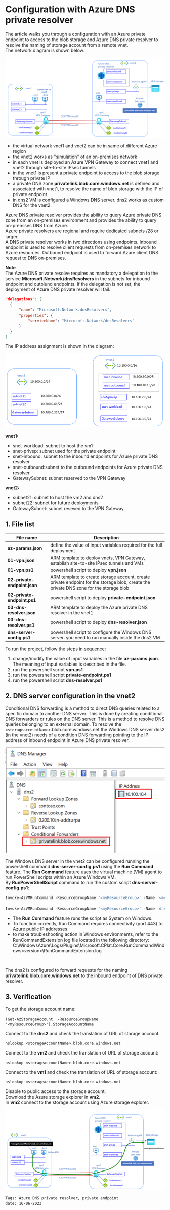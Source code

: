 <properties
pageTitle= 'Azure DNS private resolver and private endpoint'
description= "Azure DNS private resolver and private endpoint"
documentationcenter: na
services=""
documentationCenter="github"
authors="fabferri"
manager=""
editor=""/>

<tags
   ms.service="howto-Azure-examples"
   ms.devlang="na"
   ms.topic="article"
   ms.tgt_pltfrm="na"
   ms.workload="Azure DNS private resolver"
   ms.date="16/06/2023"
   ms.review=""
   ms.author="fabferri" />

# Configuration with Azure DNS private resolver
The article walks you through a configuration with an Azure private endpoint to access to the blob storage and Azure DNS private resolver to resolve the naming of storage account from a remote vnet.<br>
The network diagram is shown below:

[![1]][1]

* the virtual network vnet1 and vnet2 can be in same of different Azure region
* the vnet2 works as "simulation" of an on-premises network
* in each vnet is deployed an Azure VPN Gateway to connect vnet1 and vnet2 through site-to-site IPsec tunnels
* in the vnet1 is present a private endpoint to access to the blob storage through private IP
* a private DNS zone **privatelink.blob.core.windows.net** is defined and associated with vnet1, to resolve the name of blob storage with the IP of private endpoint 
* in dns2 VM is configured a Windows DNS server. dns2 works as custom DNS for the vnet2. 

Azure DNS private resolver provides the ability to query Azure private DNS zone from an on-premises environment and provides the ability to query on-premises DNS from Azure. <br> 
Azure private resolvers are regional and require dedicated subnets /28 or larger.<br>
A DNS private resolver works in two directions using endpoints. Inbound endpoint is used to resolve client requests from on-premises network to Azure resources. Outbound endpoint is used to forward Azure client DNS request to DNS on-premises.

**Note**<br>
The Azure DNS private resolve requires as mandatory a delegation to the service **Microsoft.Network/dnsResolvers** in the subnets for inbound endpoint and outblund endpoints. If the delegation is not set, the deployment of Azure DNS private resolver will fail.

  ```json
 "delegations": [
    {
        "name": "Microsoft.Network.dnsResolvers",
        "properties": {
            "serviceName": "Microsoft.Network/dnsResolvers"
        }
    }
]
```

The IP address assignment is shown in the diagram:

[![2]][2]

**vnet1:**
- snet-workload: subnet to host the vm1
- snet-privep: subnet used for the private endpoint 
- snet-inbound: subnet to the inbound endpoints for Azure private DNS resolver
- snet-outbound:subnet to the outbound endpoints for Azure private DNS resolver
- GatewaySubnet: subnet reserved to the VPN Gateway


**vnet2:**
- subnet21: subnet to host the vm2 and dns2
- subnet22: subnet for future deployments
- GatewaySubnet: subnet reseved to the VPN Gateway


## <a name="list of files"></a>1. File list

| File name                    | Description                                                                             |
| ---------------------------- | --------------------------------------------------------------------------------------- |
| **az-params.json**           | define the value of input variables required for the full deployment                    |
| **01-vpn.json**              | ARM template to deploy vnets, VPN Gateway, establish site-to-site IPsec tunnels and VMs |
| **01-vpn.ps1**               | powershell script to deploy **vpn.json**                                                |
| **02-private-endpoint.json** | ARM template to create storage account, create private endpoint for the storage blob, create the private DNS zone for the storage blob |
| **02-private-endpoint.ps1**  | powershell script to deploy **private-endpoint.json**                                   |
| **03-dns-resolver.json**     | ARM template to deploy the Azure private DNS resolver in the vnet1                      |
| **03-dns-resolver.ps1**      | powershell script to deploy **dns-resolver.json**                                       |
| **dns-server-config.ps1**    | powershell script to configure the Windows DNS server. you need to run manually inside the dns2 VM |


To run the project, follow the steps <ins>in sequence</ins>:
1. change/modify the value of input variables in the file **az-params.json**. The meaning of input variables is described in the file.
2. run the powershell script **vpn.ps1**
3. run the powershell script **private-endpoint.ps1**
4. run the powershell script **dns-resolver.ps1**



## <a name="DNS server in vnet2"></a>2. DNS server configuration in the vnet2
Conditional DNS forwarding is a method to direct DNS queries related to a specific domain to another DNS server. This is done by creating conditional DNS forwarders or rules on the DNS server. This is a method to resolve DNS queries belonging to an external domain.
To resolve the `<storageaccountName>`.blob.core.windows.net the Windows DNS server dns2 (in the vnet2) needs of a condition DNS forwarding pointing to the IP address of inbound endpoint in Azure DNS private resolver.

[![3]][3]

The Windows DNS server in the vnet2 can be configured running the powershell command **dns-server-config.ps1** using the **Run Command** feature. The **Run Command** feature uses the virtual machine (VM) agent to run PowerShell scripts within an Azure Windows VM.<br>
By **RunPowerShellScript** command to run the custom script **dns-server-config.ps1**:

```powershell
Invoke-AzVMRunCommand -ResourceGroupName '<myResourceGroup>' -Name '<myVMName>' -CommandId 'RunPowerShellScript' -ScriptPath '<pathToScript>' -Parameter @{"arg1" = "var1";"arg2" = "var2"}

Invoke-AzVMRunCommand -ResourceGroupName '<myResourceGroup>' -Name 'dns2' -CommandId 'RunPowerShellScript' -ScriptPath "$pwd\dns-server-config.ps1"

```

- The **Run Command** feature runs the script as System on Windows.
- To function correctly, Run Command requires connectivity (port 443) to Azure public IP addresses
- to make troubleshooting action in Windows environments, refer to the RunCommandExtension log file located in the following directory: C:\WindowsAzure\Logs\Plugins\Microsoft.CPlat.Core.RunCommandWindows\<version>\RunCommandExtension.log

<br>

The dns2 is configured to forward requests for the naming **privatelink.blob.core.windows.net** to the inbound endpoint of DNS private resolver.


## <a name="Verification"></a>3. Verification
To get the storage account name:
```
(Get-AzStorageAccount  -ResourceGroupName '<myResourceGroup>').StorageAccountName
```

Connect to the **dns2** and check the translation of URL of storage account:

```Console
nslookup <storageAccountName>.blob.core.windows.net
```

Connect to the **vm2** and check the translation of URL of storage account:

```Console
nslookup <storageaccountName>.blob.core.windows.net
```

Connect to the **vm1** and check the translation of URL of storage account:
```Console
nslookup <storageaccountName>.blob.core.windows.net
```

Disable to public access to the storage account.<br>
Download the Azure storage explorer in **vm2**. <br>
In **vm2** connect to the storage account using Azure storage explorer.

[![4]][4]

`Tags: Azure DNS private resolver, private endpoint` <br>
`date: 16-06-2023`

<!--Image References-->

[1]: ./media/network-diagram.png "network diagram"
[2]: ./media/ip-networks.png "IP networks"
[3]: ./media/dns-conditional-forwarders.png "Windows server conditional forwarders"
[4]: ./media/transit-through-private-endpoint.png "access to the storage blob with transit through private endpoint"

<!--Link References-->
